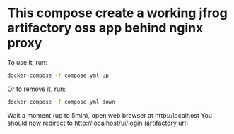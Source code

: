 # This compose create a working jfrog artifactory oss app behind nginx proxy

To use it, run:
```bash
docker-compose -f compose.yml up
```
Or to remove it, run:
```bash
docker-compose -f compose.yml down
```

Wait a moment (up to 5min), open web browser at http://localhost
You should now redirect to http://localhost/ui/login (artifactory url)
